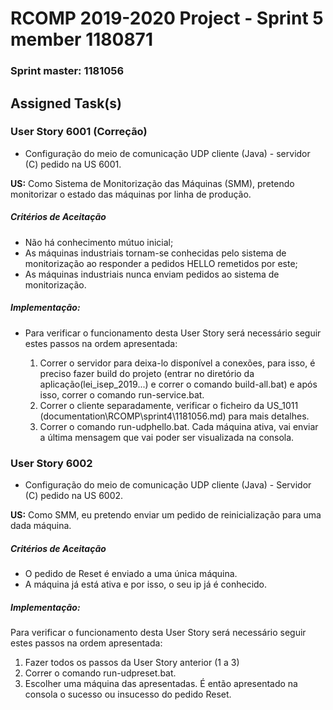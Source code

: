 RCOMP 2019-2020 Project - Sprint 5 member 1180871
=========================================
### Sprint master: 1181056 ###
## Assigned Task(s) ##

### User Story 6001 (Correção)

- Configuração do meio de comunicação UDP cliente (Java) - servidor (C) pedido na US 6001.

**US:** Como Sistema de Monitorização das Máquinas (SMM), pretendo monitorizar o estado das máquinas por linha de produção.

##### Critérios de Aceitação

- Não há conhecimento mútuo inicial; 
- As máquinas industriais tornam-se conhecidas pelo sistema de monitorização ao responder a pedidos HELLO remetidos por este; 
- As máquinas industriais nunca enviam pedidos ao sistema de monitorização.

##### Implementação:

* Para verificar o funcionamento desta User Story será necessário seguir estes passos na ordem apresentada:

	1. Correr o servidor para deixa-lo disponível a conexões, para isso, é preciso fazer build do projeto (entrar no diretório da aplicação(lei_isep_2019...) e correr o comando build-all.bat) e após isso, correr o comando run-service.bat.
	2. Correr o cliente separadamente, verificar o ficheiro da US_1011 (documentation\RCOMP\sprint4\1181056.md) para mais detalhes.
	3. Correr o comando run-udphello.bat. Cada máquina ativa, vai enviar a última mensagem que vai poder ser visualizada na consola.



### User Story 6002

- Configuração do meio de comunicação UDP cliente (Java) - Servidor (C) pedido na US 6002.

**US:** Como SMM, eu pretendo enviar um pedido de reinicialização para uma dada máquina.

##### Critérios de Aceitação

- O pedido de Reset é enviado a uma única máquina.
- A máquina já está ativa e por isso, o seu ip já é conhecido.

##### Implementação:

Para verificar o funcionamento desta User Story será necessário seguir estes passos na ordem apresentada:

1. Fazer todos os passos da User Story anterior (1 a 3)
2. Correr o comando run-udpreset.bat. 
3. Escolher uma máquina das apresentadas. É então apresentado na consola o sucesso ou insucesso do pedido Reset.


